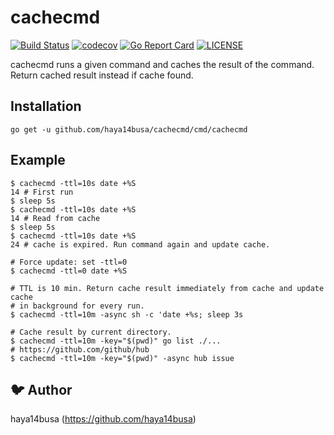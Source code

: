 # cachecmd

[![Build Status](https://travis-ci.org/haya14busa/cachecmd.svg?branch=master)](https://travis-ci.org/haya14busa/cachecmd)
[![codecov](https://codecov.io/gh/haya14busa/cachecmd/branch/master/graph/badge.svg)](https://codecov.io/gh/haya14busa/cachecmd)
[![Go Report Card](https://goreportcard.com/badge/github.com/haya14busa/cachecmd)](https://goreportcard.com/report/github.com/haya14busa/cachecmd)
[![LICENSE](https://img.shields.io/badge/license-MIT-blue.svg)](LICENSE)

cachecmd runs a given command and caches the result of the command.
Return cached result instead if cache found.

## Installation

```shell
go get -u github.com/haya14busa/cachecmd/cmd/cachecmd
```

## Example

```shell
$ cachecmd -ttl=10s date +%S
14 # First run
$ sleep 5s
$ cachecmd -ttl=10s date +%S
14 # Read from cache
$ sleep 5s
$ cachecmd -ttl=10s date +%S
24 # cache is expired. Run command again and update cache.

# Force update: set -ttl=0
$ cachecmd -ttl=0 date +%S

# TTL is 10 min. Return cache result immediately from cache and update cache
# in background for every run.
$ cachecmd -ttl=10m -async sh -c 'date +%s; sleep 3s

# Cache result by current directory.
$ cachecmd -ttl=10m -key="$(pwd)" go list ./...
# https://github.com/github/hub
$ cachecmd -ttl=10m -key="$(pwd)" -async hub issue
```

## :bird: Author
haya14busa (https://github.com/haya14busa)
